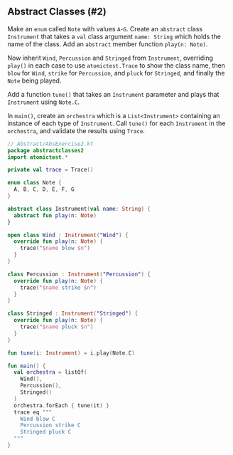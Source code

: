 ## Abstract Classes (#2)

Make an `enum` called `Note` with values `A`-`G`. Create an `abstract` class
`Instrument` that takes a `val` class argument `name: String` which holds the
name of the class. Add an `abstract` member function `play(n: Note)`.

Now inherit `Wind`, `Percussion` and `Stringed` from `Instrument`, overriding
`play()` in each case to use `atomictest.Trace` to show the class name, then
`blow` for `Wind`, `strike` for `Percussion`, and `pluck` for `Stringed`, and
finally the `Note` being played.

Add a function `tune()` that takes an `Instrument` parameter and plays that
`Instrument` using `Note.C`.

In `main()`, create an `orchestra` which is a `List<Instrument>` containing an
instance of each type of `Instrument`. Call `tune()` for each `Instrument` in
the `orchestra`, and validate the results using `Trace`.

```kotlin
// Abstract/AbsExercise2.kt
package abstractclasses2
import atomictest.*

private val trace = Trace()

enum class Note {
  A, B, C, D, E, F, G
}

abstract class Instrument(val name: String) {
  abstract fun play(n: Note)
}

open class Wind : Instrument("Wind") {
  override fun play(n: Note) {
    trace("$name blow $n")
  }
}

class Percussion : Instrument("Percussion") {
  override fun play(n: Note) {
    trace("$name strike $n")
  }
}

class Stringed : Instrument("Stringed") {
  override fun play(n: Note) {
    trace("$name pluck $n")
  }
}

fun tune(i: Instrument) = i.play(Note.C)

fun main() {
  val orchestra = listOf(
    Wind(),
    Percussion(),
    Stringed()
  )
  orchestra.forEach { tune(it) }
  trace eq """
    Wind blow C
    Percussion strike C
    Stringed pluck C
  """
}
```
